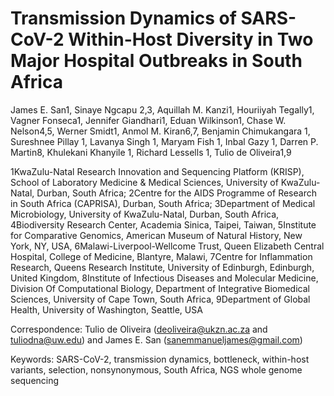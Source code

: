 # Transmission Dynamics of SARS-CoV-2 Within-Host Diversity in Two Major Hospital Outbreaks in South Africa
James E. San1, Sinaye Ngcapu 2,3, Aquillah M. Kanzi1, Houriiyah Tegally1, Vagner Fonseca1, Jennifer Giandhari1, Eduan Wilkinson1, Chase W. Nelson4,5, Werner Smidt1, Anmol M. Kiran6,7, Benjamin Chimukangara 1, Sureshnee Pillay 1, Lavanya Singh 1, Maryam Fish 1, Inbal Gazy 1, Darren P. Martin8, Khulekani Khanyile 1, Richard Lessells 1, Tulio de Oliveira1,9

1KwaZulu-Natal Research Innovation and Sequencing Platform (KRISP), School of Laboratory Medicine & Medical Sciences, University of KwaZulu- Natal, Durban, South Africa; 2Centre for the AIDS Programme of Research in South Africa (CAPRISA), Durban, South Africa; 3Department of Medical Microbiology, University of KwaZulu-Natal, Durban, South Africa, 4Biodiversity Research Center, Academia Sinica, Taipei, Taiwan, 5Institute for Comparative Genomics, American Museum of Natural History, New York, NY, USA, 6Malawi-Liverpool-Wellcome Trust, Queen Elizabeth Central Hospital, College of Medicine, Blantyre, Malawi, 7Centre for Inflammation Research, Queens Research Institute, University of Edinburgh, Edinburgh, United Kingdom, 8Institute of Infectious Diseases and Molecular Medicine, Division Of Computational Biology, Department of Integrative Biomedical Sciences, University of Cape Town, South Africa,  9Department of Global Health, University of Washington, Seattle, USA

Correspondence: Tulio de Oliveira (deoliveira@ukzn.ac.za and tuliodna@uw.edu) and James E. San (sanemmanueljames@gmail.com)

Keywords: SARS-CoV-2, transmission dynamics, bottleneck, within-host variants, selection, nonsynonymous, South Africa, NGS whole genome sequencing
